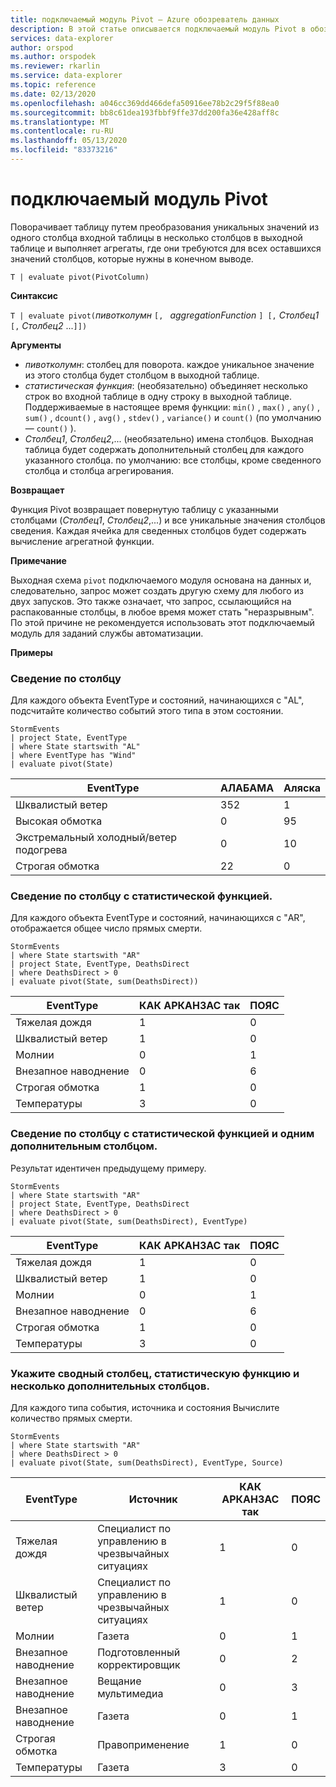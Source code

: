 ```yaml
---
title: подключаемый модуль Pivot — Azure обозреватель данных
description: В этой статье описывается подключаемый модуль Pivot в обозреватель данных Azure.
services: data-explorer
author: orspod
ms.author: orspodek
ms.reviewer: rkarlin
ms.service: data-explorer
ms.topic: reference
ms.date: 02/13/2020
ms.openlocfilehash: a046cc369dd466defa50916ee78b2c29f5f88ea0
ms.sourcegitcommit: bb8c61dea193fbbf9ffe37dd200fa36e428aff8c
ms.translationtype: MT
ms.contentlocale: ru-RU
ms.lasthandoff: 05/13/2020
ms.locfileid: "83373216"
---
```

# <a name="pivot-plugin"></a>подключаемый модуль Pivot

Поворачивает таблицу путем преобразования уникальных значений из одного столбца входной таблицы в несколько столбцов в выходной таблице и выполняет агрегаты, где они требуются для всех оставшихся значений столбцов, которые нужны в конечном выводе.

```kusto
T | evaluate pivot(PivotColumn)
```

**Синтаксис**

`T | evaluate pivot(`*пивотколумн* `[, ` *aggregationFunction* `] [,` *Столбец1* `[,` *Столбец2* ...`]])`

**Аргументы**

* *пивотколумн*: столбец для поворота. каждое уникальное значение из этого столбца будет столбцом в выходной таблице.
* *статистическая функция*: (необязательно) объединяет несколько строк во входной таблице в одну строку в выходной таблице. Поддерживаемые в настоящее время функции: `min()` , `max()` , `any()` , `sum()` , `dcount()` , `avg()` , `stdev()` , `variance()` и `count()` (по умолчанию — `count()` ).
* *Столбец1*, *Столбец2*,... (необязательно) имена столбцов. Выходная таблица будет содержать дополнительный столбец для каждого указанного столбца. по умолчанию: все столбцы, кроме сведенного столбца и столбца агрегирования.

**Возвращает**

Функция Pivot возвращает повернутую таблицу с указанными столбцами (*Столбец1*, *Столбец2*,...) и все уникальные значения столбцов сведения. Каждая ячейка для сведенных столбцов будет содержать вычисление агрегатной функции.

**Примечание**

Выходная схема `pivot` подключаемого модуля основана на данных и, следовательно, запрос может создать другую схему для любого из двух запусков. Это также означает, что запрос, ссылающийся на распакованные столбцы, в любое время может стать "неразрывным". По этой причине не рекомендуется использовать этот подключаемый модуль для заданий службы автоматизации.

**Примеры**

### <a name="pivot-by-a-column"></a>Сведение по столбцу

Для каждого объекта EventType и состояний, начинающихся с "AL", подсчитайте количество событий этого типа в этом состоянии.

<!-- csl: https://help.kusto.windows.net:443/Samples -->
```kusto
StormEvents
| project State, EventType 
| where State startswith "AL" 
| where EventType has "Wind" 
| evaluate pivot(State)
```

|EventType|АЛАБАМА|Аляска|
|---|---|---|
|Шквалистый ветер|352|1|
|Высокая обмотка|0|95|
|Экстремальный холодный/ветер подогрева|0|10|
|Строгая обмотка|22|0|


### <a name="pivot-by-a-column-with-aggregation-function"></a>Сведение по столбцу с статистической функцией.

Для каждого объекта EventType и состояний, начинающихся с "AR", отображается общее число прямых смерти.

<!-- csl: https://help.kusto.windows.net:443/Samples -->
```kusto
StormEvents 
| where State startswith "AR" 
| project State, EventType, DeathsDirect 
| where DeathsDirect > 0
| evaluate pivot(State, sum(DeathsDirect))
```

|EventType|КАК АРКАНЗАС так|ПОЯС|
|---|---|---|
|Тяжелая дождя|1|0|
|Шквалистый ветер|1|0|
|Молнии|0|1|
|Внезапное наводнение|0|6|
|Строгая обмотка|1|0|
|Температуры|3|0|


### <a name="pivot-by-a-column-with-aggregation-function-and-a-single-additional-column"></a>Сведение по столбцу с статистической функцией и одним дополнительным столбцом.

Результат идентичен предыдущему примеру.

<!-- csl: https://help.kusto.windows.net:443/Samples -->
```kusto
StormEvents 
| where State startswith "AR" 
| project State, EventType, DeathsDirect 
| where DeathsDirect > 0
| evaluate pivot(State, sum(DeathsDirect), EventType)
```

|EventType|КАК АРКАНЗАС так|ПОЯС|
|---|---|---|
|Тяжелая дождя|1|0|
|Шквалистый ветер|1|0|
|Молнии|0|1|
|Внезапное наводнение|0|6|
|Строгая обмотка|1|0|
|Температуры|3|0|


### <a name="specify-the-pivoted-column-aggregation-function-and-multiple-additional-columns"></a>Укажите сводный столбец, статистическую функцию и несколько дополнительных столбцов.

Для каждого типа события, источника и состояния Вычислите количество прямых смерти.

<!-- csl: https://help.kusto.windows.net:443/Samples -->
```kusto
StormEvents 
| where State startswith "AR" 
| where DeathsDirect > 0
| evaluate pivot(State, sum(DeathsDirect), EventType, Source)
```

|EventType|Источник|КАК АРКАНЗАС так|ПОЯС|
|---|---|---|---|
|Тяжелая дождя|Специалист по управлению в чрезвычайных ситуациях|1|0|
|Шквалистый ветер|Специалист по управлению в чрезвычайных ситуациях|1|0|
|Молнии|Газета|0|1|
|Внезапное наводнение|Подготовленный корректировщик|0|2|
|Внезапное наводнение|Вещание мультимедиа|0|3|
|Внезапное наводнение|Газета|0|1|
|Строгая обмотка|Правоприменение|1|0|
|Температуры|Газета|3|0|
